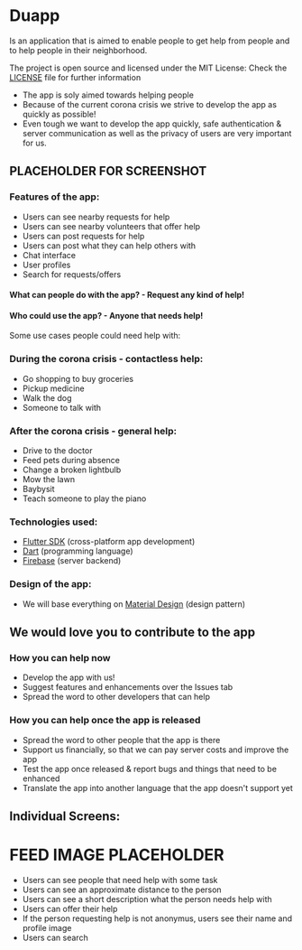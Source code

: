 # Duapp

Is an application that is aimed to enable people to get help from people and to help people in their neighborhood.

The project is open source and licensed under the MIT License:
Check the [LICENSE](LICENSE) file for further information

- The app is soly aimed towards helping people
- Because of the current corona crisis we strive to develop the app as quickly as possible!
- Even tough we want to develop the app quickly, safe authentication & server communication as well as the privacy of users are very important for us.

## PLACEHOLDER FOR SCREENSHOT

### Features of the app:

- Users can see nearby requests for help
- Users can see nearby volunteers that offer help
- Users can post requests for help
- Users can post what they can help others with
- Chat interface
- User profiles
- Search for requests/offers

#### What can people do with the app? - Request any kind of help!

#### Who could use the app? - Anyone that needs help!

Some use cases people could need help with:

### During the corona crisis - contactless help:

- Go shopping to buy groceries
- Pickup medicine
- Walk the dog
- Someone to talk with

### After the corona crisis - general help:

- Drive to the doctor
- Feed pets during absence
- Change a broken lightbulb
- Mow the lawn
- Baybysit
- Teach someone to play the piano

### Technologies used:

- [Flutter SDK](https://flutter.dev/) (cross-platform app development)
- [Dart](https://dart.dev/) (programming language)
- [Firebase](https://firebase.google.com/) (server backend)

### Design of the app:

- We will base everything on [Material Design](https://material.io/design/) (design pattern)

## We would love you to contribute to the app

### How you can help now

- Develop the app with us!
- Suggest features and enhancements over the Issues tab
- Spread the word to other developers that can help

### How you can help once the app is released

- Spread the word to other people that the app is there
- Support us financially, so that we can pay server costs and improve the app
- Test the app once released & report bugs and things that need to be enhanced
- Translate the app into another language that the app doesn't support yet

## Individual Screens:

# FEED IMAGE PLACEHOLDER

- Users can see people that need help with some task
- Users can see an approximate distance to the person
- Users can see a short description what the person needs help with
- Users can offer their help
- If the person requesting help is not anonymus, users see their name and profile image
- Users can search